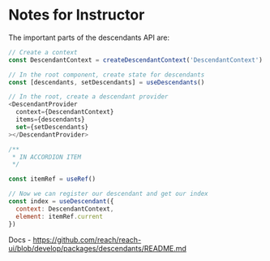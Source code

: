 # Notes for Instructor

The important parts of the descendants API are:

```js
// Create a context
const DescendantContext = createDescendantContext('DescendantContext')

// In the root component, create state for descendants
const [descendants, setDescendants] = useDescendants()

// In the root, create a descendant provider
<DescendantProvider
  context={DescendantContext}
  items={descendants}
  set={setDescendants}
></DescendantProvider>

/**
 * IN ACCORDION ITEM
 */

const itemRef = useRef()

// Now we can register our descendant and get our index
const index = useDescendant({
  context: DescendantContext,
  element: itemRef.current
})
```

Docs - https://github.com/reach/reach-ui/blob/develop/packages/descendants/README.md
